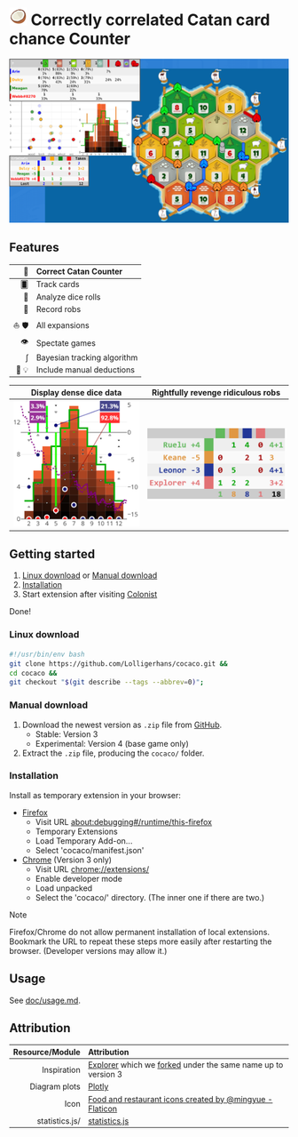 <!-- Lists and tables are longer -->
<!-- markdownlint-disable line-length -->

# ![Icon](assets/coconut_32.png?raw=true) Correctly correlated Catan card chance Counter

![Outdated Screenshot](assets/screenshot.png?raw=true)

## Features

| 🥥 | Correct Catan Counter |
| -: | :- |
| 🂠 | Track cards |
| 🎲 | Analyze dice rolls |
| 🥷 | Record robs |
| ⛵ 🛡 | All expansions |
| 👁 | Spectate games |
| ∫ | Bayesian tracking algorithm |
| 👤 💡 | Include manual deductions |

| Display dense dice data | Rightfully revenge ridiculous robs |
| :-: | :-: |
| ![rolls plot](assets/rolls.png?raw=true) | ![robs table](assets/robs.png?raw=true) |

## Getting started

1. [Linux download](#linux-download) or [Manual download](#manual-download)
2. [Installation](#installation)
3. Start extension after visiting [Colonist][Colonist]

Done!

### Linux download

```bash
#!/usr/bin/env bash
git clone https://github.com/Lolligerhans/cocaco.git &&
cd cocaco &&
git checkout "$(git describe --tags --abbrev=0)";
```

### Manual download

1. Download the newest version as `.zip` file from
[GitHub](https://github.com/Lolligerhans/cocaco/tags).
    - Stable: Version 3
    - Experimental: Version 4 (base game only)
1. Extract the `.zip` file, producing the `cocaco/` folder.

### Installation

Install as temporary extension in your browser:

- [Firefox](https://extensionworkshop.com/documentation/develop/temporary-installation-in-firefox/ "Tutorial")
  - Visit URL [about:debugging#/runtime/this-firefox](about:debugging#/runtime/this-firefox)
  - Temporary Extensions
  - Load Temporary Add-on...
  - Select 'cocaco/manifest.json'
- [Chrome](https://www.cnet.com/tech/services-and-software/how-to-install-chrome-extensions-manually/ "Tutorial") (Version 3 only)
  - Visit URL [chrome://extensions/](chrome://extensions/)
  - Enable developer mode
  - Load unpacked
  - Select the 'cocaco/' directory. (The inner one if there are two.)

> [!NOTE]
> Firefox/Chrome do not allow permanent installation of local extensions.
> Bookmark the URL to repeat these steps more easily after restarting the
> browser. (Developer versions may allow it.)

## Usage

See [doc/usage.md](doc/usage.md).

## Attribution

<!-- <a href="https://www.flaticon.com/free-icons/food-and-restaurant" title="food and restaurant icons"> Food and restaurant icons created by @mingyue - Flaticon</a>  -->
| Resource/Module | Attribution |
| -: | :- |
| Inspiration | [Explorer][Explorer] which we [forked][Original] under the same name up to version 3 |
| Diagram plots | [Plotly][Plotly] |
| Icon | [Food and restaurant icons created by @mingyue - Flaticon](https://www.flaticon.com/free-icons/food-and-restaurant "food and restaurant icons") |
| statistics.js/ | [statistics.js](https://thisancog.github.io/statistics.js/index.html "Documentation") |

<!--
 !  ╭─────────────────────────────────────────────────────────────────────────╮
 !  │ Link collection                                                         │
 !  ╰─────────────────────────────────────────────────────────────────────────╯
-->

[Colonist]: https://colonist.io/ "Colonist homepage"
[Explorer]: https://github.com/glasperfan/explorer "Explorer repository"
[Original]: https://github.com/Lolligerhans/explorer "Old fork"
[Plotly]: https://plotly.com/javascript/ "Plotly homepage"

